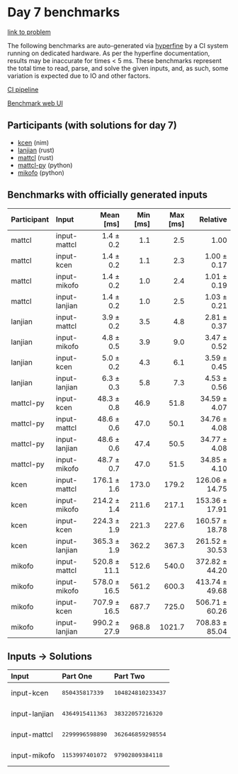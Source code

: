 # Day 7 benchmarks

[link to problem](https://adventofcode.com/2024/day/7)

The following benchmarks are auto-generated via
[hyperfine](https://github.com/sharkdp/hyperfine) by a CI system running on
dedicated hardware. As per the hyperfine documentation, results may be
inaccurate for times < 5 ms. These benchmarks represent the total time to read,
parse, and solve the given inputs, and, as such, some variation is expected due
to IO and other factors.

[CI pipeline](http://ci.papercode.net:8080/teams/main/pipelines/aoc2024)

[Benchmark web UI](https://aoc.ancalagon.black)


## Participants (with solutions for day 7)

- [kcen](https://github.com/kcen/aoc2024) (nim)
- [lanjian](https://github.com/lanjian/aoc-2024) (rust)
- [mattcl](https://github.com/mattcl/aoc2024) (rust)
- [mattcl-py](https://github.com/mattcl/aoc2024-py) (python)
- [mikofo](https://github.com/mikofo/aoc2024) (python)


## Benchmarks with officially generated inputs

| Participant | Input | Mean [ms] | Min [ms] | Max [ms] | Relative |
|:---|:---|---:|---:|---:|---:|
| mattcl | input-mattcl | 1.4 ± 0.2 | 1.1 | 2.5 | 1.00 |
| mattcl | input-kcen | 1.4 ± 0.2 | 1.1 | 2.3 | 1.00 ± 0.17 |
| mattcl | input-mikofo | 1.4 ± 0.2 | 1.0 | 2.4 | 1.01 ± 0.19 |
| mattcl | input-lanjian | 1.4 ± 0.2 | 1.0 | 2.5 | 1.03 ± 0.21 |
| lanjian | input-mattcl | 3.9 ± 0.2 | 3.5 | 4.8 | 2.81 ± 0.37 |
| lanjian | input-mikofo | 4.8 ± 0.5 | 3.9 | 9.0 | 3.47 ± 0.52 |
| lanjian | input-kcen | 5.0 ± 0.2 | 4.3 | 6.1 | 3.59 ± 0.45 |
| lanjian | input-lanjian | 6.3 ± 0.3 | 5.8 | 7.3 | 4.53 ± 0.56 |
| mattcl-py | input-kcen | 48.3 ± 0.8 | 46.9 | 51.8 | 34.59 ± 4.07 |
| mattcl-py | input-mattcl | 48.6 ± 0.6 | 47.0 | 50.1 | 34.76 ± 4.08 |
| mattcl-py | input-lanjian | 48.6 ± 0.6 | 47.4 | 50.5 | 34.77 ± 4.08 |
| mattcl-py | input-mikofo | 48.7 ± 0.7 | 47.0 | 51.5 | 34.85 ± 4.10 |
| kcen | input-mattcl | 176.1 ± 1.6 | 173.0 | 179.2 | 126.06 ± 14.75 |
| kcen | input-mikofo | 214.2 ± 1.4 | 211.6 | 217.1 | 153.36 ± 17.91 |
| kcen | input-kcen | 224.3 ± 1.9 | 221.3 | 227.6 | 160.57 ± 18.78 |
| kcen | input-lanjian | 365.3 ± 1.9 | 362.2 | 367.3 | 261.52 ± 30.53 |
| mikofo | input-mattcl | 520.8 ± 11.1 | 512.6 | 540.0 | 372.82 ± 44.20 |
| mikofo | input-mikofo | 578.0 ± 16.5 | 561.2 | 600.3 | 413.74 ± 49.68 |
| mikofo | input-kcen | 707.9 ± 16.5 | 687.7 | 725.0 | 506.71 ± 60.26 |
| mikofo | input-lanjian | 990.2 ± 27.9 | 968.8 | 1021.7 | 708.83 ± 85.04 |


## Inputs -> Solutions

| Input | Part One | Part Two |
|:---|:---|:---|
|input-kcen|<pre>850435817339</pre>|<pre>104824810233437</pre>|
|input-lanjian|<pre>4364915411363</pre>|<pre>38322057216320</pre>|
|input-mattcl|<pre>2299996598890</pre>|<pre>362646859298554</pre>|
|input-mikofo|<pre>1153997401072</pre>|<pre>97902809384118</pre>|